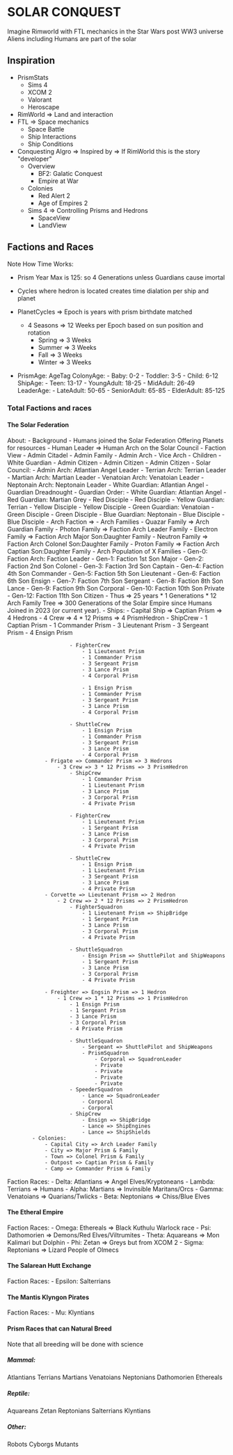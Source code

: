 # SOLAR CONQUEST
Imagine Rimworld with FTL mechanics in the Star Wars post WW3 universe
Aliens including Humans are part of the solar

## Inspiration
- PrismStats
    - Sims 4
    - XCOM 2
    - Valorant
    - Heroscape
- RimWorld => Land and interaction
- FTL => Space mechanics 
    - Space Battle
    - Ship Interactions
    - Ship Conditions
- Conquesting Algro => Inspired by => If RimWorld this is the story "developer"
    - Overview
        - BF2: Galatic Conquest 
        - Empire at War
    - Colonies
        - Red Alert 2
        - Age of Empires 2
    - Sims 4 => Controlling Prisms and Hedrons
        - SpaceView
        - LandView

## Factions and Races
Note How Time Works:
- Prism Year Max is 125: so 4 Generations unless Guardians cause imortal
- Cycles where hedron is located creates time dialation per ship and planet

- PlanetCycles => Epoch is years with prism birthdate matched
    - 4 Seasons => 12 Weeks per Epoch based on sun position and rotation
        - Spring => 3 Weeks
        - Summer => 3 Weeks
        - Fall => 3 Weeks
        - Winter => 3 Weeks

- PrismAge: AgeTag
    ColonyAge:
        - Baby: 0-2
        - Toddler: 3-5
        - Child: 6-12
    ShipAge:
        - Teen: 13-17
        - YoungAdult: 18-25
        - MidAdult: 26-49
    LeaderAge:
        - LateAdult: 50-65
        - SeniorAdult: 65-85
        - ElderAdult: 85-125


### Total Factions and races
#### The Solar Federation
About:
    - Background
        - Humans joined the Solar Federation Offering Planets for resources
        - Human Leader => Human Arch on the Solar Council
    - Faction View
        - Admin Citadel
            - Admin Family
                - Admin Arch
                - Vice Arch
                - Children
                    - White Guardian
                    - Admin Citizen
                    - Admin Citizen
                    - Admin Citizen
            - Solar Council:
                - Admin Arch: Atlantian Angel Leader
                    - Terrian Arch: Terrian Leader
                    - Martian Arch: Martian Leader
                    - Venatoian Arch: Venatoian Leader
                    - Neptonain Arch: Neptonain Leader
                - White Guardian: Atlantian Angel
        - Guardian Dreadnought
            - Guardian Order:
                - White Guardian: Atlantian Angel
                    - Red Guardian: Martian Grey
                        - Red Disciple
                        - Red Disciple
                    - Yellow Guardian: Terrian
                        - Yellow Disciple
                        - Yellow Disciple
                    - Green Guardian: Venatoian
                        - Green Disciple
                        - Green Disciple
                    - Blue Guardian: Neptonain
                        - Blue Disciple
                        - Blue Disciple
        - Arch Faction => 
            - Arch Families
                - Quazar Family => Arch Guardian Family
                - Photon Family => Faction Arch Leader Family
                - Electron Family => Faction Arch Major Son:Daughter Family
                - Neutron Family => Faction Arch Colonel Son:Daughter Family
                - Proton Family => Faction Arch Captian Son:Daughter Family
            - Arch Population of X Families
                - Gen-0: Faction Arch: Faction Leader
                - Gen-1: Faction 1st Son Major
                - Gen-2: Faction 2nd Son Colonel
                - Gen-3: Faction 3rd Son Captain
                - Gen-4: Faction 4th Son Commander
                - Gen-5: Faction 5th Son Lieutenant
                - Gen-6: Faction 6th Son Ensign
                - Gen-7: Faction 7th Son Sergeant
                - Gen-8: Faction 8th Son Lance
                - Gen-9: Faction 9th Son Corporal
                - Gen-10: Faction 10th Son Private
                - Gen-12: Faction 11th Son Citizen
                - Thus => 25 years * 1 Generations * 12 Arch Family Tree => 300 Generations of the Solar Empire since Humans Joined in 2023 (or current year).
            - Ships:
                - Capital Ship => Captian Prism => 4 Hedrons
                    - 4 Crew => 4 * 12 Prisms => 4 PrismHedron
                        - ShipCrew
                            - 1 Captian Prism
                            - 1 Commander Prism
                            - 3 Lieutenant Prism
                            - 3 Sergeant Prism
                            - 4 Ensign Prism

                        - FighterCrew
                            - 1 Lieutenant Prism
                            - 1 Commander Prism
                            - 3 Sergeant Prism
                            - 3 Lance Prism
                            - 4 Corporal Prism

                            - 1 Ensign Prism
                            - 1 Commander Prism
                            - 3 Sergeant Prism
                            - 3 Lance Prism
                            - 4 Corporal Prism

                        - ShuttleCrew
                            - 1 Ensign Prism
                            - 1 Commander Prism
                            - 3 Sergeant Prism
                            - 3 Lance Prism
                            - 4 Corporal Prism
                - Frigate => Commander Prism => 3 Hedrons
                    - 3 Crew => 3 * 12 Prisms => 3 PrismHedron
                        - ShipCrew
                            - 1 Commander Prism
                            - 1 Lieutenant Prism
                            - 3 Lance Prism
                            - 3 Corporal Prism
                            - 4 Private Prism

                        - FighterCrew
                            - 1 Lieutenant Prism
                            - 1 Sergeant Prism
                            - 3 Lance Prism
                            - 3 Corporal Prism
                            - 4 Private Prism

                        - ShuttleCrew
                            - 1 Ensign Prism
                            - 1 Lieutenant Prism
                            - 3 Sergeant Prism
                            - 3 Lance Prism
                            - 4 Private Prism
                - Corvette => Lieutenant Prism => 2 Hedron
                    - 2 Crew => 2 * 12 Prisms => 2 PrismHedron
                        - FighterSquadron
                            - 1 Lieutenant Prism => ShipBridge
                            - 1 Sergeant Prism
                            - 3 Lance Prism
                            - 3 Corporal Prism
                            - 4 Private Prism

                        - ShuttleSquadron
                            - Ensign Prism => ShuttlePilot and ShipWeapons
                            - 1 Sergeant Prism
                            - 3 Lance Prism
                            - 3 Corporal Prism
                            - 4 Private Prism

                - Freighter => Engsin Prism => 1 Hedron
                    - 1 Crew => 1 * 12 Prisms => 1 PrismHedron
                        - 1 Ensign Prism
                        - 1 Sergeant Prism
                        - 3 Lance Prism
                        - 3 Corporal Prism
                        - 4 Private Prism

                        - ShuttleSquadron
                            - Sergeant => ShuttlePilot and ShipWeapons
                            - PrismSquadron
                                - Corporal => SquadronLeader
                                - Private
                                - Private
                                - Private
                                - Private
                        - SpeederSquadron
                            - Lance => SquadronLeader
                            - Corporal
                            - Corporal
                        - ShipCrew
                            - Ensign => ShipBridge
                            - Lance => ShipEngines
                            - Lance => ShipShields
            - Colonies:
                - Capital City => Arch Leader Family
                - City => Major Prism & Family
                - Town => Colonel Prism & Family
                - Outpost => Captian Prism & Family
                - Camp => Commander Prism & Family
Faction Races:
    - Delta: Atlantians => Angel Elves/Kryptoneans
    - Lambda: Terrians => Humans
    - Alpha: Martians => Invinsible Maritans/Orcs
    - Gamma: Venatoians => Quarians/Twlicks
    - Beta: Neptonians => Chiss/Blue Elves
#### The Etheral Empire
Faction Races:
    - Omega: Ethereals => Black Kuthulu Warlock race
    - Psi: Dathomorien => Demons/Red Elves/Viltrumites
    - Theta: Aquareans => Mon Kalimari but Dolphin
    - Phi: Zetan => Greys but from XCOM 2
    - Sigma: Reptonians => Lizard People of Olmecs
#### The Salarean Hutt Exchange
Faction Races:
    - Epsilon: Salterrians
#### The Mantis Klyngon Pirates
Faction Races:
    - Mu: Klyntians

#### Prism Races that can Natural Breed
Note that all breeding will be done with science

##### Mammal:
Atlantians
Terrians
Martians
Venatoians
Neptonians
Dathomorien
Ethereals 

##### Reptile:
Aquareans
Zetan
Reptonians
Salterrians
Klyntians

##### Other:
Robots
Cyborgs
Mutants












